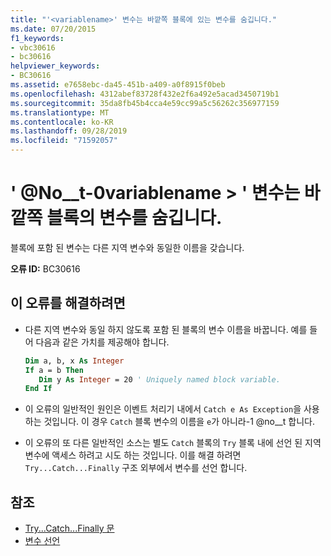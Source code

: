 ```yaml
---
title: "'<variablename>' 변수는 바깥쪽 블록에 있는 변수를 숨깁니다."
ms.date: 07/20/2015
f1_keywords:
- vbc30616
- bc30616
helpviewer_keywords:
- BC30616
ms.assetid: e7658ebc-da45-451b-a409-a0f8915f0beb
ms.openlocfilehash: 4312abef83728f432e2f6a492e5acad3450719b1
ms.sourcegitcommit: 35da8fb45b4cca4e59cc99a5c56262c356977159
ms.translationtype: MT
ms.contentlocale: ko-KR
ms.lasthandoff: 09/28/2019
ms.locfileid: "71592057"
---
```

# <a name="variable-variablename-hides-a-variable-in-an-enclosing-block"></a>' @No__t-0variablename > ' 변수는 바깥쪽 블록의 변수를 숨깁니다.
블록에 포함 된 변수는 다른 지역 변수와 동일한 이름을 갖습니다.  
  
 **오류 ID:** BC30616  
  
## <a name="to-correct-this-error"></a>이 오류를 해결하려면  
  
- 다른 지역 변수와 동일 하지 않도록 포함 된 블록의 변수 이름을 바꿉니다. 예를 들어 다음과 같은 가치를 제공해야 합니다.  
  
    ```vb  
    Dim a, b, x As Integer  
    If a = b Then  
       Dim y As Integer = 20 ' Uniquely named block variable.  
    End If  
    ```  
  
- 이 오류의 일반적인 원인은 이벤트 처리기 내에서 `Catch e As Exception`을 사용 하는 것입니다. 이 경우 `Catch` 블록 변수의 이름을 `e`가 아니라-1 @no__t 합니다.  
  
- 이 오류의 또 다른 일반적인 소스는 별도 `Catch` 블록의 `Try` 블록 내에 선언 된 지역 변수에 액세스 하려고 시도 하는 것입니다. 이를 해결 하려면 `Try...Catch...Finally` 구조 외부에서 변수를 선언 합니다.  
  
## <a name="see-also"></a>참조

- [Try...Catch...Finally 문](../../../visual-basic/language-reference/statements/try-catch-finally-statement.md)
- [변수 선언](../../../visual-basic/programming-guide/language-features/variables/variable-declaration.md)
